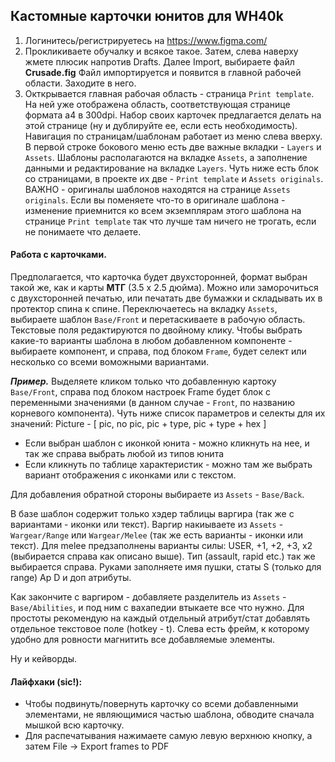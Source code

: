## Кастомные карточки юнитов для WH40k

1. Логинитесь/регистрируетесь на https://www.figma.com/
2. Прокликиваете обучалку и всякое такое. Затем, слева наверху жмете плюсик напротив Drafts. Далее Import, выбираете файл **Crusade.fig**
Файл импортируется и появится в главной рабочей области. Заходите в него.
3. Окткрывается главная рабочая область - страница `Print template`. На ней уже отображена область, соответствующая странице формата а4 в 300dpi. 
   Набор своих карточек предлагается делать на этой странице (ну и дублируйте ее, если есть необходимость). Навигация по страницам/шаблонам работает 
   из меню слева вверху. В первой строке бокового меню есть две важные вкладки - `Layers` и `Assets`. Шаблоны располагаются на вкладке `Assets`, а заполнение 
   данными и редактирование на вкладке `Layers`. Чуть ниже есть блок со страницами, в проекте их две - `Print template` и `Assets originals`. ВАЖНО - оригиналы 
   шаблонов находятся на странице `Assets originals`. Если вы поменяете что-то в оригинале шаблона - изменение приемнится ко всем экземплярам этого шаблона 
   на странице `Print template` так что лучше там ничего не трогать, если не понимаете что делаете.

#### Работа с карточками. 
Предполагается, что карточка будет двухсторонней, формат выбран такой же, как и карты **МТГ** (3.5 х 2.5 дюйма). Можно или заморочиться с двухсторонней печатью, 
или печатать две бумажки и складывать их в протектор спина к спине. Переключаетесь на вкладку `Assets`, выбираете шаблон `Base/Front` и перетаскиваете в рабочую область. 
Текстовые поля редактируются по двойному клику. Чтобы выбрать какие-то варианты шаблона в любом добавленном компоненте - выбираете компонент, и справа, 
под блоком `Frame`, будет селект или несколько со всеми воможными вариантами.

**_Пример._** Выделяете кликом только что добавленную картоку `Base/Front`, справа под блоком настроек Frame будет блок с переменными значениями (в данном случае - `Front`, 
по названию корневого компонента). Чуть ниже список параметров и селекты для их значений: Picture - [ pic, no pic, pic + type, pic + type + hex ]

* Если выбран шаблон с иконкой юнита - можно кликнуть на нее, и так же справа выбрать любой из типов юнита
* Если кликнуть по таблице характеристик - можно там же выбрать вариант отображения с иконками или с текстом.

Для добавления обратной стороны выбираете из `Assets` - `Base/Back`.

В базе шаблон содержит только хэдер таблицы варгира (так же с вариантами - иконки или текст). Варгир накиываете из `Assets` - `Wargear/Range` или `Wargear/Melee` (так же 
есть варианты - иконки или текст). Для melee предзаполнены варианты силы: USER, +1, +2, +3, x2 (выбирается справа как описано выше). Тип (assault, rapid etc.) так же 
выбирается справа. Руками заполняете имя пушки, статы S (только для range) Ap D и доп атрибуты.

Как закончите с варгиром - добавляете разделитель из `Assets` - `Base/Abilities`, и под ним с вахапедии втыкаете все что нужно. Для простоты рекомендую на каждый отдельный атрибут/стат добавлять отдельное текстовое поле (hotkey - t). Слева есть фрейм, к которому удобно для ровности магнитить все добавляемые элементы.

Ну и кейворды.

#### Лайфхаки (sic!):
* Чтобы подвинуть/повернуть карточку со всеми добавленными элементами, не являющимися частью шаблона, обводите сначала мышкой всю карточку.
* Для распечатывания нажимаете самую левую верхнюю кнопку, а затем File -> Export frames to PDF